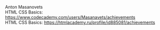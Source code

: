 Anton Masanovets<br>
HTML CSS Basics: https://www.codecademy.com/users/Masanavets/achievements<br>
HTML CSS Basics: https://htmlacademy.ru/profile/id885081/achievements
